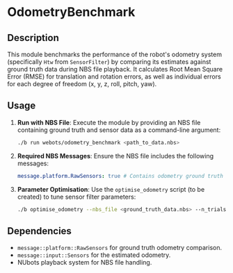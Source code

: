 # OdometryBenchmark

## Description

This module benchmarks the performance of the robot's odometry system (specifically `Htw` from `SensorFilter`) by comparing its estimates against ground truth data during NBS file playback. It calculates Root Mean Square Error (RMSE) for translation and rotation errors, as well as individual errors for each degree of freedom (x, y, z, roll, pitch, yaw).

## Usage

1.  **Run with NBS File**:
    Execute the module by providing an NBS file containing ground truth and sensor data as a command-line argument:
    ```bash
    ./b run webots/odometry_benchmark <path_to_data.nbs>
    ```
2.  **Required NBS Messages**:
    Ensure the NBS file includes the following messages:
    ```yaml
    message.platform.RawSensors: true # Contains odometry ground truth (Htw)
    ```
3.  **Parameter Optimisation**:
    Use the `optimise_odometry` script (to be created) to tune sensor filter parameters:
    ```bash
    ./b optimise_odometry --nbs_file <ground_truth_data.nbs> --n_trials 500 --hostname webots
    ```

## Dependencies

- `message::platform::RawSensors` for ground truth odometry comparison.
- `message::input::Sensors` for the estimated odometry.
- NUbots playback system for NBS file handling.
